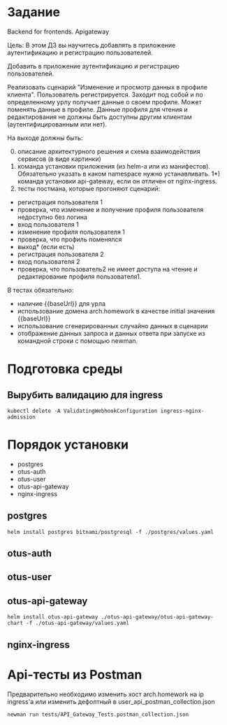 # Задание 

Backend for frontends. Apigateway

Цель:
В этом ДЗ вы научитесь добавлять в приложение аутентификацию и регистрацию пользователей.

Добавить в приложение аутентификацию и регистрацию пользователей.

Реализовать сценарий "Изменение и просмотр данных в профиле клиента". Пользователь регистрируется. Заходит под собой и по определенному урлу получает данные о своем профиле. Может поменять данные в профиле. Данные профиля для чтения и редактирования не должны быть доступны другим клиентам (аутентифицированным или нет).

На выходе должны быть:

0) описание архитектурного решения и схема взаимодействия сервисов (в виде картинки)
1) команда установки приложения (из helm-а или из манифестов). Обязательно указать в каком namespace нужно устанавливать. 1*) команда установки api-gateway, если он отличен от nginx-ingress.
2) тесты постмана, которые прогоняют сценарий:
 * регистрация пользователя 1
 * проверка, что изменение и получение профиля пользователя недоступно без логина
 * вход пользователя 1
 * изменение профиля пользователя 1
 * проверка, что профиль поменялся
 * выход* (если есть)
 * регистрация пользователя 2
 * вход пользователя 2
 * проверка, что пользователь2 не имеет доступа на чтение и редактирование профиля пользователя1.

В тестах обязательно:
 * наличие {{baseUrl}} для урла
 * использование домена arch.homework в качестве initial значения {{baseUrl}}
 * использование сгенерированных случайно данных в сценарии
 * отображение данных запроса и данных ответа при запуске из командной строки с помощью newman.

# Подготовка среды
## Вырубить валидацию для ingress
```
kubectl delete -A ValidatingWebhookConfiguration ingress-nginx-admission
```

# Порядок установки
* postgres
* otus-auth
* otus-user
* otus-api-gateway
* nginx-ingress

## postgres
```
helm install postgres bitnami/postgresql -f ./postgres/values.yaml
```

## otus-auth
## otus-user



## otus-api-gateway
```
helm install otus-api-gateway ./otus-api-gateway/otus-api-gateway-chart -f ./otus-api-gateway/values.yaml
```
## nginx-ingress


# Api-тесты из Postman 
Предварительно необходимо изменить хост arch.homework на ip ingress'а или изменить дефолтный в user_api_postman_collection.json

```newman run tests/API_Gateway_Tests.postman_collection.json```

